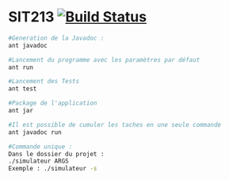 # SIT213 [![Build Status](https://travis-ci.org/sapk-tb/SIT213.svg?branch=master)](https://travis-ci.org/sapk-tb/SIT213)

```bash
#Generation de la Javadoc :
ant javadoc

#Lancement du programme avec les paramètres par défaut
ant run

#Lancement des Tests
ant test

#Package de l'application
ant jar

#Il est possible de cumuler les taches en une seule commande
ant javadoc run

#Commande unique :
Dans le dossier du projet :
./simulateur ARGS
Exemple : ./simulateur -s
```
